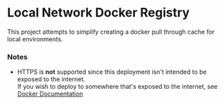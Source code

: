 # Local Network Docker Registry

This project attempts to simplify creating a docker pull through cache for local environments.


### Notes

- HTTPS is __not__ supported since this deployment isn't intended to be exposed to the internet.  
  If you wish to deploy to somewhere that's exposed to the internet, see [Docker Documentation](https://docs.docker.com/registry/deploying/#run-an-externally-accessible-registry)
